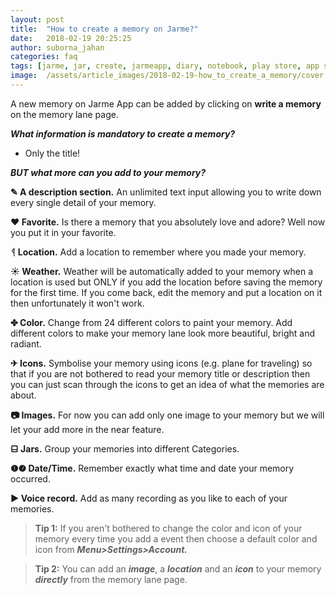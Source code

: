```yaml
---
layout: post
title:  "How to create a memory on Jarme?"
date:   2018-02-19 20:25:25
author: suborna_jahan
categories: faq
tags: [jarme, jar, create, jarmeapp, diary, notebook, play store, app store, notepad]
image:  /assets/article_images/2018-02-19-how_to_create_a_memory/cover.jpg
---
```


A new memory on Jarme App can be added by clicking on **write a memory** on the memory lane page.

***What information is mandatory to create a memory?***
- Only the title!

***BUT what more can you add to your memory?***

**✎ A description section.** An unlimited text input allowing you to write down every single detail of your memory. 

**♥ Favorite.** Is there a memory that you absolutely love and adore? Well now you put it in your favorite.

**ᛩ Location.** Add a location to remember where you made your memory. 

**☀ Weather.** Weather will be automatically added to your memory when a location is used but ONLY if you add the location before saving the memory for the first time. If you come back, edit the memory and put a location on it then unfortunately it won't work.  

**✤ Color.** Change from 24 different colors to paint your memory. Add different colors to make your memory lane look more beautiful, bright and radiant. 

**✈ Icons.** Symbolise your memory using icons (e.g. plane for traveling) so that if you are not bothered to read your memory title or description then you can just scan through the icons to get an idea of what the memories are about. 

**📷 Images.** For now you can add only one image to your memory but we will let your add more in the near feature. 

**⬓ Jars.** Group your memories into different Categories. 

**❶❼ Date/Time.** Remember exactly what time and date your memory occurred.

**► Voice record.** Add as many recording as you like to each of your memories. 

> **Tip 1:** If you aren't bothered to change the color and icon of your memory every time you add a event then choose a default color and icon from ***Menu>Settings>Account.*** 

> **Tip 2:** You can add an ***image***, a ***location*** and an ***icon*** to your memory ***directly*** from the memory lane page.
